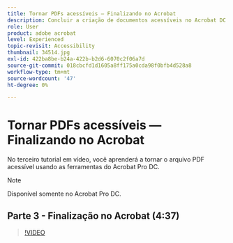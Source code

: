 ```yaml
---
title: Tornar PDFs acessíveis — Finalizando no Acrobat
description: Concluir a criação de documentos acessíveis no Acrobat DC
role: User
product: adobe acrobat
level: Experienced
topic-revisit: Accessibility
thumbnail: 34514.jpg
exl-id: 422ba8be-b24a-422b-b2d6-6070c2f06a7d
source-git-commit: 018cbcfd1d1605a8ff175a0cda98f0bfb4d528a8
workflow-type: tm+mt
source-wordcount: '47'
ht-degree: 0%

---
```


# Tornar PDFs acessíveis — Finalizando no Acrobat

No terceiro tutorial em vídeo, você aprenderá a tornar o arquivo PDF acessível usando as ferramentas do Acrobat Pro DC.

>[!NOTE]
>
>Disponível somente no Acrobat Pro DC.

## Parte 3 - Finalização no Acrobat (4:37)

>[!VIDEO](https://video.tv.adobe.com/v/34514)
